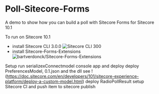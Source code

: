 # Poll-Sitecore-Forms
A demo to show how you can build a poll with Sitecore Forms for Sitecore 10.1

To run on Sitecore 10.1
- install Sitecore CLI 3.0.0 ![Sitecore CLI 300](https://dev.sitecore.net/Downloads/Sitecore_CLI/3x/Sitecore_CLI_300.aspx)
- install Sitecore-Forms-Extensions ![bartverdonck/Sitecore-Forms-Extensions](https://github.com/bartverdonck/Sitecore-Forms-Extensions)

Setup
run serializexConnectmodel console app  and deploy deploy PreferencesModel, 0.1.json and the dll
see !(https://doc.sitecore.com/en/developers/101/sitecore-experience-platform/deploy-a-custom-model.html)
deploy RadioPollResult
setup Sitecore CI and push item to sitecore
publish


